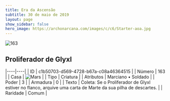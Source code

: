 ```yaml
---
title: Era da Ascensão
subtitle: 30 de maio de 2019
layout: page
show_sidebar: false
hero_image: https://archonarcana.com/images/c/c6/Starter-aoa.jpg
---
```


![163](https://cdn.keyforgegame.com/media/card_front/pt/435_163_P386C85937W4_pt.png)

## Proliferador de Glyxl

|----|----|
| ID | c1b50703-d569-4728-b67a-c08a46364515 |
| Número | 163 |
| Casa | ![Mars](https://archonarcana.com/images/thumb/d/de/Mars.png/22px-Mars.png "Marte") |
| Tipo | Criatura |
| Atributos | Marciano • Soldado |
| Poder | 3 |
| Armadura | 0 |
| Texto | Coleta: Se o Proliferador de Glyxl estiver no flanco, arquive uma carta de Marte da sua pilha de descartes. |
| Raridade | Comum |

